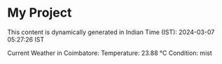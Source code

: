 # My Project

This content is dynamically generated in Indian Time (IST): 2024-03-07 05:27:26 IST


Current Weather in Coimbatore:
Temperature: 23.88 °C
Condition: mist
